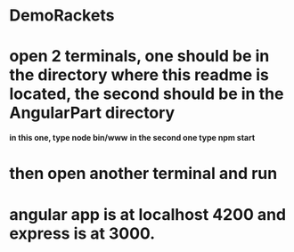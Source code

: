 # DemoRackets
# open 2 terminals, one should be in the directory where this readme is located, the second should be in the AngularPart directory
**in this one, type node bin/www**
**in the second one type npm start**
# then open another terminal and run 
# angular app is at localhost 4200 and express is at 3000.

